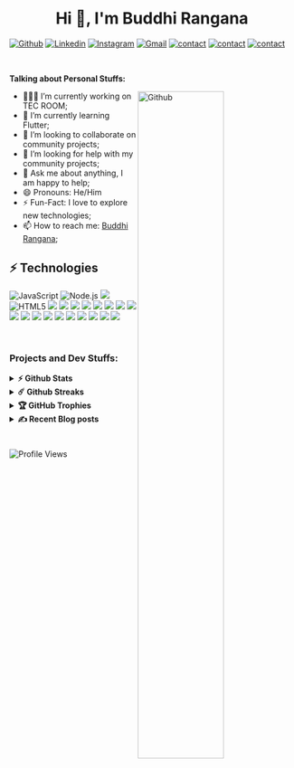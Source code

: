 <h1 align="center">Hi 👋, I'm Buddhi Rangana</h1>

[![Github](https://img.shields.io/badge/-Github-000?style=flat&logo=Github&logoColor=white)](https://github.com/buddhirangana)
[![Linkedin](https://img.shields.io/badge/-LinkedIn-blue?style=flat&logo=Linkedin&logoColor=white)](https://www.linkedin.com/in/buddhirangana/)
[![Instagram](https://img.shields.io/badge/-Instagram-c13584?style=flat&labelColor=c13584&logo=instagram&logoColor=white)](https://www.linkedin.com/in/buddhirangana/)
[![Gmail](https://img.shields.io/badge/-Gmail-c14438?style=flat&logo=Gmail&logoColor=white)](mailto:info.buddhirangana@gmail.com)
<a href="https://t.me/buddhirangana"> ![contact](https://img.shields.io/badge/Contact%20Me-On%20Telegram-blue)</a>
<a href="https://tecroom.lk">![contact](https://img.shields.io/badge/Visit%20Web-tecroom.lk-yellow)</a>
<a href="https://buddhirangana.github.io">![contact](https://img.shields.io/badge/Visit%20Web-buddhirangana.github.io-green)</a>

&nbsp;

<!-- Talking about you -->
**Talking about Personal Stuffs:**

<!-- Any image aligned to the right. Beware the width -->
<img width="55%" align="right" alt="Github" src="https://raw.githubusercontent.com/onimur/.github/master/.resources/git-header.svg" />

- 👨🏽‍💻 I’m currently working on TEC ROOM;
- 🌱 I’m currently learning Flutter;
- 👯 I’m looking to collaborate on community projects;
- 🤔 I’m looking for help with my community projects;
- 💬 Ask me about anything, I am happy to help;
- 😄 Pronouns: He/Him
- ⚡️ Fun-Fact: I love to explore new technologies;
- 📫 How to reach me: <a href="https://twitter.com/buddhirangana">Buddhi Rangana</a>;

## ⚡ Technologies

![JavaScript](https://img.shields.io/badge/JavaScript-F7DF1E.svg?style=for-the-badge&logo=JavaScript&logoColor=black)
![Node.js](https://img.shields.io/badge/Node.js-339933.svg?style=for-the-badge&logo=nodedotjs&logoColor=white)
![](https://img.shields.io/badge/React-61DAFB.svg?style=for-the-badge&logo=React&logoColor=black)
![HTML5](https://img.shields.io/badge/HTML5-E34F26.svg?style=for-the-badge&logo=HTML5&logoColor=white)
![](https://img.shields.io/badge/CSS3-1572B6.svg?style=for-the-badge&logo=CSS3&logoColor=white)
![](https://img.shields.io/badge/Tailwind%20CSS-06B6D4.svg?style=for-the-badge&logo=Tailwind-CSS&logoColor=white)
![](https://img.shields.io/badge/python.svg?style=for-the-badge&logo=NGINX&logoColor=white)
![](https://img.shields.io/badge/NGINX-009639.svg?style=for-the-badge&logo=NGINX&logoColor=white)
![](https://img.shields.io/badge/Git-F05032.svg?style=for-the-badge&logo=Git&logoColor=white)
![](https://img.shields.io/badge/Visual%20Studio%20Code-007ACC.svg?style=for-the-badge&logo=Visual-Studio-Code&logoColor=white)
![](https://img.shields.io/badge/Postman-FF6C37.svg?style=for-the-badge&logo=Postman&logoColor=white)
![](https://img.shields.io/badge/PowerShell-5391FE.svg?style=for-the-badge&logo=PowerShell&logoColor=white)
![](https://img.shields.io/badge/Google%20Chrome-4285F4.svg?style=for-the-badge&logo=Google-Chrome&logoColor=white)
![](https://img.shields.io/badge/Ubuntu-E95420.svg?style=for-the-badge&logo=Ubuntu&logoColor=white)
![](https://img.shields.io/badge/Windows%2011-0078D4.svg?style=for-the-badge&logo=Windows-11&logoColor=white)
![](https://img.shields.io/badge/Cloudflare-F38020.svg?style=for-the-badge&logo=Cloudflare&logoColor=white)
![](https://img.shields.io/badge/Firebase-FFCA28.svg?style=for-the-badge&logo=Firebase&logoColor=black)
![](https://img.shields.io/badge/GitHub-181717.svg?style=for-the-badge&logo=GitHub&logoColor=white)
![](https://img.shields.io/badge/Let's%20Encrypt-003A70.svg?style=for-the-badge&logo=Let's-Encrypt&logoColor=white)
![](https://img.shields.io/badge/Ghost-15171A.svg?style=for-the-badge&logo=Ghost&logoColor=white)
![](https://img.shields.io/badge/WordPress-21759B.svg?style=for-the-badge&logo=WordPress&logoColor=white)
![](https://img.shields.io/badge/DigitalOcean-0080FF.svg?style=for-the-badge&logo=DigitalOcean&logoColor=white)

<br/>

### Projects and Dev Stuffs:

<details>
  <summary><b>⚡ Github Stats</b></summary>

  <br />
   <img height="180em" src="https://github-readme-stats.vercel.app/api?username=buddhirangana&show_icons=true&hide_border=true&&count_private=true&include_all_commits=true&theme=algolia" />
   <img height="180em" src="https://github-readme-stats.vercel.app/api/top-langs/?username=buddhirangana&exclude_repo=KNN-Image-Classification&show_icons=true&hide_border=true&layout=compact&langs_count=8&theme=algolia"/>
</details>

<details>
  <summary><b>☄️ Github Streaks</b></summary>

  <br />
  <img height="180em" src="https://github-readme-streak-stats.herokuapp.com/?user=buddhirangana&hide_border=true&theme=algolia" />
</details>

<details>
  <summary><b>🏆 GitHub Trophies</b></summary>

  <br />
  <img src="https://github-profile-trophy.vercel.app/?username=buddhirangana&theme=algolia">
</details>

<details>
  <summary><b>✍ Recent Blog posts</b></summary>

  <br />
  <!-- BLOG-POST-LIST:START -->
  <!-- BLOG-POST-LIST:END -->
</details>

#
![Profile Views](https://komarev.com/ghpvc/?username=buddhirangana&color=green)
